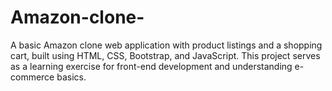 # Amazon-clone-
A basic Amazon clone web application with product listings and a shopping cart, built using HTML, CSS, Bootstrap, and JavaScript. This project serves as a learning exercise for front-end development and understanding e-commerce basics.
